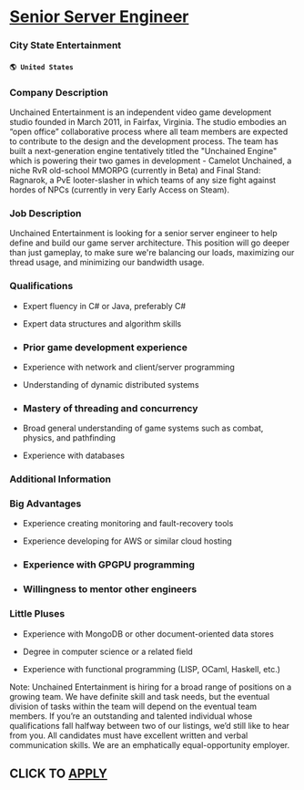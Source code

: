 # [Senior Server Engineer](https://www.remotewlb.com/apply/senior-server-engineer-69311)  
### City State Entertainment  
#### `🌎 United States`  

### Company Description

Unchained Entertainment is an independent video game development studio founded in March 2011, in Fairfax, Virginia. The studio embodies an “open office” collaborative process where all team members are expected to contribute to the design and the development process. The team has built a next-generation engine tentatively titled the "Unchained Engine" which is powering their two games in development - Camelot Unchained, a niche RvR old-school MMORPG (currently in Beta) and Final Stand: Ragnarok, a PvE looter-slasher in which teams of any size fight against hordes of NPCs (currently in very Early Access on Steam).

### Job Description

Unchained Entertainment is looking for a senior server engineer to help define and build our game server architecture. This position will go deeper than just gameplay, to make sure we're balancing our loads, maximizing our thread usage, and minimizing our bandwidth usage.

### Qualifications

  * Expert fluency in C# or Java, preferably C#

  * Expert data structures and algorithm skills

  * ### Prior game development experience

  * Experience with network and client/server programming

  * Understanding of dynamic distributed systems

  * ### Mastery of threading and concurrency

  * Broad general understanding of game systems such as combat, physics, and pathfinding

  * Experience with databases

### Additional Information

### Big Advantages

  * Experience creating monitoring and fault-recovery tools

  * Experience developing for AWS or similar cloud hosting

  * ### Experience with GPGPU programming

  * ### Willingness to mentor other engineers

### Little Pluses

  * Experience with MongoDB or other document-oriented data stores

  * Degree in computer science or a related field

  * Experience with functional programming (LISP, OCaml, Haskell, etc.)

Note: Unchained Entertainment is hiring for a broad range of positions on a growing team. We have definite skill and task needs, but the eventual division of tasks within the team will depend on the eventual team members. If you’re an outstanding and talented individual whose qualifications fall halfway between two of our listings, we’d still like to hear from you. All candidates must have excellent written and verbal communication skills. We are an emphatically equal-opportunity employer.

  
## CLICK TO [APPLY](https://www.remotewlb.com/apply/senior-server-engineer-69311)

